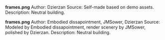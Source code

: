 **frames.png**
Author: Dzierzan
Source: Self-made based on demo assets.
Description: Neutral building.

**frames.png**
Author: Embodied dissapointment, JMSower, Dzierzan
Source: Modeled by Embodied dissapointment, render scenery by JMSower, polished by Dzierzan.
Description: Neutral building.
